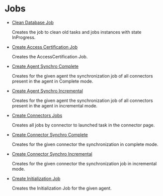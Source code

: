 # Jobs

- [Clean Database Job](/docs/identitymanager/6.2/identitymanager/integration-guide/toolkit/xml-configuration/configuration/scaffoldings/jobs/cleandatabasejob/index.md)

  Creates the job to clean old tasks and jobs instances with state InProgress.

- [Create Access Certification Job](/docs/identitymanager/6.2/identitymanager/integration-guide/toolkit/xml-configuration/configuration/scaffoldings/jobs/createaccesscertificationjob/index.md)

  Creates the AccessCertification Job.

- [Create Agent Synchro Complete](/docs/identitymanager/6.2/identitymanager/integration-guide/toolkit/xml-configuration/configuration/scaffoldings/jobs/createagentsynchrocomplete/index.md)

  Creates for the given agent the synchronization job of all connectors present in the agent in
  Complete mode.

- [Create Agent Synchro Incremental](/docs/identitymanager/6.2/identitymanager/integration-guide/toolkit/xml-configuration/configuration/scaffoldings/jobs/createagentsynchroincremental/index.md)

  Creates for the given agent the synchronization job of all connectors present in the agent in
  incremental mode.

- [ Create Connectors Jobs ](/docs/identitymanager/6.2/identitymanager/integration-guide/toolkit/xml-configuration/configuration/scaffoldings/jobs/createconnectorsjobs/index.md)

  Creates all jobs by connector to launched task in the connector page.

- [Create Connector Synchro Complete](/docs/identitymanager/6.2/identitymanager/integration-guide/toolkit/xml-configuration/configuration/scaffoldings/jobs/createconnectorsynchrocomplete/index.md)

  Creates for the given connector the synchronization in complete mode.

- [Create Connector Synchro Incremental](/docs/identitymanager/6.2/identitymanager/integration-guide/toolkit/xml-configuration/configuration/scaffoldings/jobs/createconnectorsynchroincremental/index.md)

  Creates for the given connector the synchronization job in incremental mode.

- [Create Initialization Job](/docs/identitymanager/6.2/identitymanager/integration-guide/toolkit/xml-configuration/configuration/scaffoldings/jobs/createinitializationjob/index.md)

  Creates the Initialization Job for the given agent.
